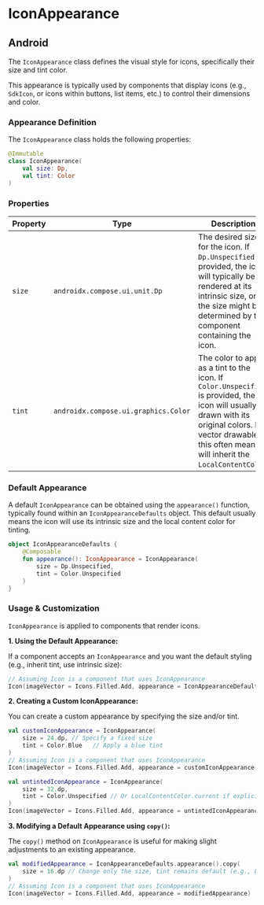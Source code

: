 # IconAppearance

## Android

The `IconAppearance` class defines the visual style for icons, specifically their size and tint color.

This appearance is typically used by components that display icons (e.g., `SdkIcon`, or icons within buttons, list items, etc.) to control their dimensions and color.

### Appearance Definition

The `IconAppearance` class holds the following properties:

```Kotlin
@Immutable
class IconAppearance(
    val size: Dp,
    val tint: Color
)
```

### Properties

 Property | Type                                 | Description                                                                                                                                                                                            |
----------|--------------------------------------|--------------------------------------------------------------------------------------------------------------------------------------------------------------------------------------------------------|
 `size`   | `androidx.compose.ui.unit.Dp`        | The desired size for the icon. If `Dp.Unspecified` is provided, the icon will typically be rendered at its intrinsic size, or the size might be determined by the component containing the icon.       |
 `tint`   | `androidx.compose.ui.graphics.Color` | The color to apply as a tint to the icon. If `Color.Unspecified` is provided, the icon will usually be drawn with its original colors. For vector drawables, this often means it will inherit the `LocalContentColor`. |

### Default Appearance

A default `IconAppearance` can be obtained using the `appearance()` function, typically found within an `IconAppearanceDefaults` object. This default usually means the icon will use its intrinsic size and the local content color for tinting.

```Kotlin
object IconAppearanceDefaults {
    @Composable
    fun appearance(): IconAppearance = IconAppearance(
        size = Dp.Unspecified,
        tint = Color.Unspecified
    )
}
```

### Usage & Customization

`IconAppearance` is applied to components that render icons.

**1. Using the Default Appearance:**

If a component accepts an `IconAppearance` and you want the default styling (e.g., inherit tint, use intrinsic size):

```Kotlin
// Assuming Icon is a component that uses IconAppearance 
Icon(imageVector = Icons.Filled.Add, appearance = IconAppearanceDefaults.appearance())
```

**2. Creating a Custom IconAppearance:**

You can create a custom appearance by specifying the size and/or tint.

```Kotlin
val customIconAppearance = IconAppearance( 
    size = 24.dp, // Specify a fixed size 
    tint = Color.Blue   // Apply a blue tint 
)
// Assuming Icon is a component that uses IconAppearance 
Icon(imageVector = Icons.Filled.Add, appearance = customIconAppearance)

val untintedIconAppearance = IconAppearance( 
    size = 32.dp, 
    tint = Color.Unspecified // Or LocalContentColor.current if explicit inheritance is desired 
)
Icon(imageVector = Icons.Filled.Add, appearance = untintedIconAppearance)
```

**3. Modifying a Default Appearance using `copy()`:**

The `copy()` method on `IconAppearance` is useful for making slight adjustments to an existing appearance.

```Kotlin
val modifiedAppearance = IconAppearanceDefaults.appearance().copy( 
    size = 16.dp // Change only the size, tint remains default (e.g., LocalContentColor) 
)
// Assuming Icon is a component that uses IconAppearance 
Icon(imageVector = Icons.Filled.Add, appearance = modifiedAppearance)
```